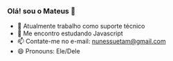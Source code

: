 ### Olá! sou o Mateus 👋

- 🔭 Atualmente trabalho como suporte técnico
- 🌱 Me encontro estudando Javascript
- 📫 Contate-me no e-mail: nunessuetam@gmail.com
- 😄 Pronouns: Ele/Dele


